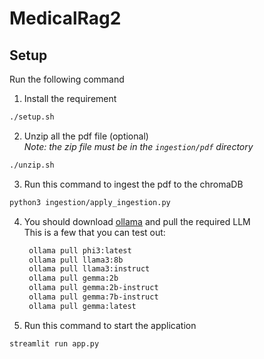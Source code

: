 # MedicalRag2

## Setup

Run the following command

1. Install the requirement

```bash
./setup.sh
```

2. Unzip all the pdf file (optional)  
   _Note: the zip file must be in the `ingestion/pdf` directory_

```bash
./unzip.sh
```

3. Run this command to ingest the pdf to the chromaDB

```bash
python3 ingestion/apply_ingestion.py
```

4. You should download [ollama](https://ollama.com/) and pull the required LLM  
   This is a few that you can test out:

   ```bash
    ollama pull phi3:latest
    ollama pull llama3:8b
    ollama pull llama3:instruct
    ollama pull gemma:2b
    ollama pull gemma:2b-instruct
    ollama pull gemma:7b-instruct
    ollama pull gemma:latest
   ```

5. Run this command to start the application

```bash
streamlit run app.py
```
